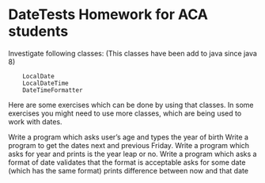 # DateTests Homework for ACA students

Investigate following classes: (This classes have been add to java since java 8)

		LocalDate
		LocalDateTime
		DateTimeFormatter

Here are some exercises which can be done by using that classes. In some exercises you might need to use more classes, which are being used to work with dates. 

Write a program which asks user’s age and types the year of birth
Write a program to get the dates next and previous Friday.
Write a program which asks for year and prints is the year leap or no.
Write a program which 
asks a format of date
validates that the format is acceptable
asks for some date (which has the same format)
prints difference between now and that date
